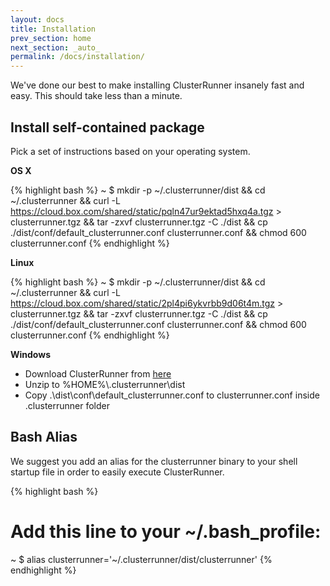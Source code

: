 ```yaml
---
layout: docs
title: Installation
prev_section: home
next_section: _auto_
permalink: /docs/installation/
---
```


We've done our best to make installing ClusterRunner insanely fast and easy.  This should take less than a minute.

## Install self-contained package
Pick a set of instructions based on your operating system.

**OS X**

{% highlight bash %}
~ $ mkdir -p ~/.clusterrunner/dist && cd ~/.clusterrunner && curl -L https://cloud.box.com/shared/static/pqln47ur9ektad5hxq4a.tgz > clusterrunner.tgz && tar -zxvf clusterrunner.tgz -C ./dist && cp ./dist/conf/default_clusterrunner.conf clusterrunner.conf && chmod 600 clusterrunner.conf
{% endhighlight %}

**Linux**

{% highlight bash %}
~ $ mkdir -p ~/.clusterrunner/dist && cd ~/.clusterrunner && curl -L https://cloud.box.com/shared/static/2pl4pi6ykvrbb9d06t4m.tgz > clusterrunner.tgz && tar -zxvf clusterrunner.tgz -C ./dist && cp ./dist/conf/default_clusterrunner.conf clusterrunner.conf && chmod 600 clusterrunner.conf
{% endhighlight %}

**Windows**

- Download ClusterRunner from [here](https://cloud.box.com/shared/static/u91zg1fmmlxo2reqo8mwi3hjv7kaeazz.zip)
- Unzip to %HOME%\\.clusterrunner\\dist
- Copy .\\dist\\conf\\default\_clusterrunner.conf to clusterrunner.conf inside .clusterrunner folder

## Bash Alias

We suggest you add an alias for the clusterrunner binary to your shell startup file in order to easily execute ClusterRunner.

{% highlight bash %}
# Add this line to your ~/.bash_profile:
~ $ alias clusterrunner='~/.clusterrunner/dist/clusterrunner'
{% endhighlight %}

